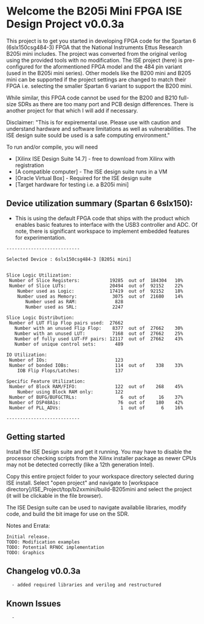 
# Welcome the B205i Mini FPGA ISE Design Project v0.0.3a

This project is to get you started in developing FPGA code for the Spartan 6 (6slx150csg484-3) FPGA that the National Instruments Ettus Research B205i mini includes. The project was converted from the original verilog using the provided tools with no modification. The ISE project (here) is pre-configured for the aformentioned FPGA model and the 484 pin variant (used in the B205i mini series). Other models like the B200 mini and B205 mini can be supported if the project settings are changed to match their FPGA i.e. selecting the smaller Spartan 6 variant to support the B200 mini.

While similar, this FPGA code cannot be used for the B200 and B210 full-size SDRs as there are too many port and PCB design differences. There is another project for that which I will add if necessary.  

Disclaimer: "This is for expiremental use. Please use with caution and understand hardware and software limitations as well as vulnerabilities. The ISE design suite sould be used is a safe computing environment." 

To run and/or compile, you will need
* [Xilinx ISE Design Suite 14.7] - free to download from Xilinx with registration
* [A compatible computer] - The ISE design suite runs in a VM
* [Oracle Virtual Box] - Required for the ISE design suite
* [Target hardware for testing i.e. a B205i mini]

## Device utilization summary (Spartan 6 6slx150):
* This is using the default FPGA code that ships with the product which enables basic features to interface with the USB3 controller and ADC. Of note, there is significant workspace to implement embedded features for experimentation. 
```
---------------------------

Selected Device : 6slx150csg484-3 [B205i mini]


Slice Logic Utilization: 
 Number of Slice Registers:           19285  out of  184304   10%  
 Number of Slice LUTs:                20494  out of  92152    22%  
    Number used as Logic:             17419  out of  92152    18%  
    Number used as Memory:             3075  out of  21680    14%  
       Number used as RAM:              828
       Number used as SRL:             2247

Slice Logic Distribution: 
 Number of LUT Flip Flop pairs used:  27662
   Number with an unused Flip Flop:    8377  out of  27662    30%  
   Number with an unused LUT:          7168  out of  27662    25%  
   Number of fully used LUT-FF pairs: 12117  out of  27662    43%  
   Number of unique control sets:       489

IO Utilization: 
 Number of IOs:                         123
 Number of bonded IOBs:                 114  out of    338    33%  
    IOB Flip Flops/Latches:             137

Specific Feature Utilization:
 Number of Block RAM/FIFO:              122  out of    268    45%  
    Number using Block RAM only:        122
 Number of BUFG/BUFGCTRLs:                6  out of     16    37%  
 Number of DSP48A1s:                     76  out of    180    42%  
 Number of PLL_ADVs:                      1  out of      6    16%  

---------------------------
```

## Getting started

Install the ISE Design suite and get it running. You may have to disable the processor checking scripts from the Xilinx installer package as newer CPUs may not be detected correctly (like a 12th generation Intel).

Copy this entire project folder to your workspace directory selected during ISE install. Select "open project" and navigate to [workspace directory]/ISE_Project/top/b2xxmini/build-B205mini and select the project (it will be clickable in the file browser).

The ISE Design suite can be used to navigate availablie libraries, modify code, and build the bit image for use on the SDR.

Notes and Errata:

```
Initial release.
TODO: Modification examples
TODO: Potential RFNOC implementation
TODO: Graphics
```

## Changelog v0.0.3a
```
  - added required libraries and verilog and restructured
```

## Known Issues
```
  - 
```
